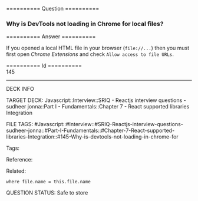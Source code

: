 ========== Question ==========  

### Why is DevTools not loading in Chrome for local files?  

========== Answer ==========  

If you opened a local HTML file in your browser (`file://...`) then you must first open _Chrome Extensions_ and check `Allow access to file URLs`.

========== Id ==========  
145

---

DECK INFO

TARGET DECK: Javascript::Interview::SRIQ - Reactjs interview questions - sudheer jonna::Part I - Fundamentals::Chapter 7 - React supported libraries Integration

FILE TAGS: #Javascript::#Interview::#SRIQ-Reactjs-interview-questions-sudheer-jonna::#Part-I-Fundamentals::#Chapter-7-React-supported-libraries-Integration::#145-Why-is-devtools-not-loading-in-chrome-for

Tags:

Reference:

Related:

```dataview
where file.name = this.file.name
```
QUESTION STATUS: Safe to store
